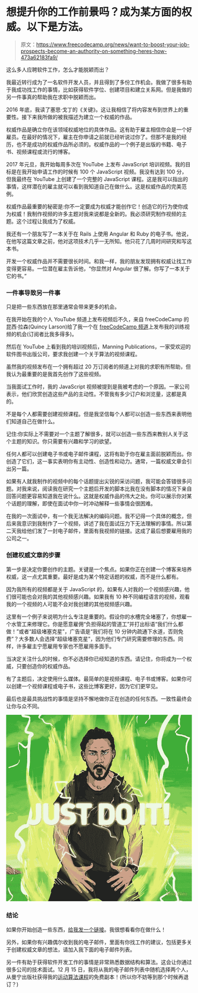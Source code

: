 # 想提升你的工作前景吗？成为某方面的权威。以下是方法。

> 原文：<https://www.freecodecamp.org/news/want-to-boost-your-job-prospects-become-an-authority-on-something-heres-how-473a62183fa9/>

这么多人应聘软件工作，怎么才能脱颖而出？

我最近转行成为了一名软件开发人员，并且得到了多份工作机会。我做了很多有助于我成功找工作的事情，比如获得软件学位、创建项目和建立关系网。但是我做的另一件事真的帮助我在求职中脱颖而出。

2016 年底，我读了塞思·戈丁的《关键》。这让我相信了将内容发布到世界上的重要性。接下来我所做的被我描述为建立一个权威的作品。

权威作品是确立你在该领域权威地位的具体作品。这有助于雇主相信你会是一个好雇员。在最好的情况下，雇主在你申请之前就已经听说过你了。但那不是我的经历，也不是成功的权威作品所必须的。权威作品的一个例子是出版的书籍、电子书、视频课程或流行的博客。

2017 年元旦，我开始每周多次在 YouTube 上发布 JavaScript 培训视频。我的目标是在我开始申请工作的时候有 100 个 JavaScript 视频。我没有达到 100 分，但我最终在 YouTube 上创建了一个完整的 JavaScript 课程。这是我可以指出的事情，这样潜在的雇主就可以看到我知道自己在做什么。这是权威作品的完美范例。

权威作品最重要的秘密是:你不一定要成为权威才能创作它！创造它的行为使你成为权威！我制作视频的许多主题对我来说都是全新的。我必须研究制作视频的主题。这个过程让我成为了权威。

我还有一个朋友写了一本关于在 Rails 上使用 Angular 和 Ruby 的电子书。他说，在他写这篇文章之前，他对这项技术几乎一无所知。他只花了几周时间研究和写这本书。

开发一个权威作品并不需要很长时间。和我一样，我的朋友发现拥有权威让找工作变得更容易。一位潜在雇主告诉他，“你显然对 Angular 很了解。你写了一本关于它的书。”

### 一件事导致另一件事

只是把一些东西放在那里通常会带来更多的机会。

在我开始在我的个人 YouTube 频道上发布视频后不久，来自 freeCodeCamp 的昆西·拉森(Quincy Larson)给了我一个在 [freeCodeCamp 频道](https://www.youtube.com/c/freecodecamp)上发布我的训练视频的机会(订阅者比我多得多)。

然后在 YouTube 上看到我的培训视频后，Manning Publications，一家受欢迎的软件图书出版公司，要求我创建一个关于算法的视频课程。

虽然我的视频发布在一个拥有超过 20 万订阅者的频道上对我的求职有所帮助，但我认为最重要的是我首先创作了这些视频。

当我面试工作时，我的 JavaScript 视频被提到是我被考虑的一个原因。一家公司表示，他们欣赏创造这些产品的主动性。不管我有多少订户和浏览量，这都是真的。

不是每个人都需要创建视频课程。但是我坚信每个人都可以创造一些东西来表明他们知道自己在做什么。

记住:你实际上不需要对一个主题了解很多，就可以创造一些东西来教别人关于这个主题的知识。你只需要有兴趣和学习的欲望。

任何人都可以创建电子书或电子邮件课程，这将有助于你在雇主面前脱颖而出。你创造了它们，这一事实表明你有主动性、创造性和动力。通常，一篇权威文章会引出另一篇。

如果有人就我制作的视频中的每个话题提出尖锐的采访问题，我可能会答错很多问题。对我来说，阅读我在研究一个主题后开发的脚本比我在没有脚本的情况下亲自回答问题更容易知道我在说什么。这就是权威作品的伟大之处。你可以展示你对某个话题的理解，即使在面试中你一时冲动解释一些事情会很困难。

在我的一次面试中，有一个我无法解决的编码问题。我不记得一个具体的概念，但后来我意识到我制作了一个视频，讲述了我在面试压力下无法理解的事情。所以第二天我给他们发了一封电子邮件，里面有我视频的链接。这成了最后想要雇用我的公司之一。

### 创建权威文章的步骤

第一步是决定你要创作的主题。关键是一个焦点。如果你正在创建一个博客来培养权威，这一点尤其重要。最好是成为某个特定话题的权威，而不是什么都有。

因为我所有的视频都是关于 JavaScript 的，如果有人对我的一个视频感兴趣，他们很可能也会对我的其他视频感兴趣。如果我有 10 种不同编程语言的视频，观看我的一个视频的人可能不会对我创建的其他视频感兴趣。

这里有一个例子来说明为什么专注是重要的。假设你的水槽完全堵塞了，你想雇一个水管工来修理它。你是愿意雇佣“负担得起的管道工”并打出标语“我们什么都做！”或者“超级堵塞克星”，广告语是“我们将在 10 分钟内疏通下水道，否则免费”？大多数人会选择“超级堵塞克星”，因为他们专门研究需要修理的东西。同样，许多雇主宁愿雇用专家也不愿雇用多面手。

当决定关注什么的时候，你不必选择你已经知道的东西。请记住，你将成为一个权威，只要创造你的权威作品。

有了主题后，决定使用什么媒体。最简单的是视频课程、电子书或博客。如果你可以创建一个视频课程或电子书，这些比博客更好，因为它们更罕见。

最后也是最具挑战性的事情是坚持不懈地做你正在创造的任何东西。一致性最终会让你与众不同。

![1*enqTVtaPio76quUjmPeQjg](img/939408557cc0883ee86f262bc6f21fdd.png)

### 结论

如果你开始创造一些东西，[给我发一个链接](mailto:beau@freecodecamp.org)。我很想看看你在做什么！

另外，如果你有兴趣偶尔收到我的电子邮件，里面有你找工作的建议，包括更多关于创建权威文章的想法，请加入我下面的电子邮件列表。

另一件有助于获得软件开发工作的事情是非常熟悉数据结构和算法。这会让你通过很多公司的技术面试。12 月 15 日，我将从我的电子邮件列表中随机选择两个人，从曼宁出版社获得我的[运动算法课程](https://www.manning.com/livevideo/algorithms-in-motion?a_aid=algmotion&a_bid=9022d293)的免费副本！(所以你不妨等到那个时候再退订？)